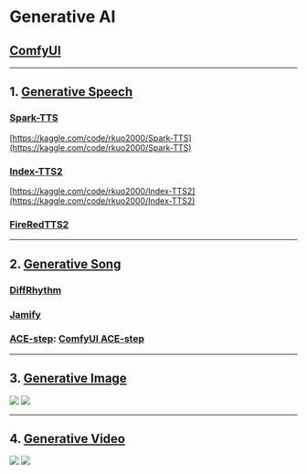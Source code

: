 # Generative AI

## [ComfyUI](https://github.com/comfyanonymous/ComfyUI)

---
## 1. [Generative Speech](https://rkuo2000.github.io/AI-course/lecture/2025/09/09/Generative-Speech.html)

### [Spark-TTS](https://github.com/SparkAudio/Spark-TTS)
[https://kaggle.com/code/rkuo2000/Spark-TTS](https://kaggle.com/code/rkuo2000/Spark-TTS)<br>

### [Index-TTS2](https://github.com/index-tts/index-tts)
[https://kaggle.com/code/rkuo2000/Index-TTS2](https://kaggle.com/code/rkuo2000/Index-TTS2)<br>

### [FireRedTTS2](https://github.com/FireRedTeam/FireRedTTS2)

---
## 2. [Generative Song](https://rkuo2000.github.io/AI-course/lecture/2025/09/10/Generative-Song.html)

### [DiffRhythm](https://github.com/ASLP-lab/DiffRhythm)

### [Jamify](https://github.com/declare-lab/jamify)

### [ACE-step](https://github.com/ace-step/ACE-Step): [ComfyUI ACE-step](https://github.com/billwuhao/ComfyUI_ACE-Step)

---
## 3. [Generative Image](https://rkuo2000.github.io/AI-course/lecture/2025/09/11/Generative-Image.html)

[![](https://markdown-videos-api.jorgenkh.no/youtube/awl4vLMbUP4)](https://youtu.be/awl4vLMbUP4) [![](https://markdown-videos-api.jorgenkh.no/youtube/93fYXstDrjc)](https://youtu.be/93fYXstDrjc)

---
## 4. [Generative Video](https://rkuo2000.github.io/AI-course/lecture/2025/09/12/Generative-Video.html)

[![](https://markdown-videos-api.jorgenkh.no/youtube/5XgvjKV1iEw)](https://youtu.be/5XgvjKV1iEw) [![](https://markdown-videos-api.jorgenkh.no/youtube/PL_izvWJVLU)](https://youtu.be/PL_izvWJVLU)
